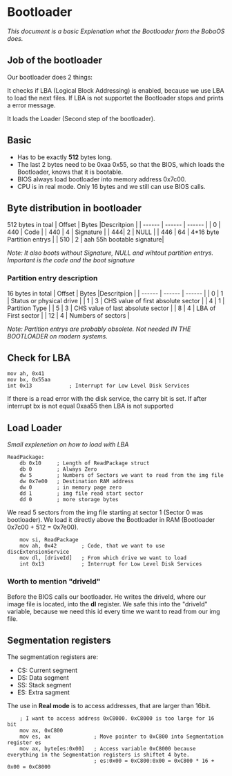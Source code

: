 # Bootloader
*This document is a basic Explenation what the Bootloader from the BobaOS does.*
## Job of the bootloader
Our bootloader does 2 things:

It checks if LBA (Logical Block Addressing) is enabled, because we use LBA to load the next files. If LBA is not supportet the Bootloader stops and prints a error message.

It loads the Loader (Second step of the bootloader).

## Basic
 - Has to be exactly **512** bytes long. 
 - The last 2 bytes need to be 0xaa 0x55, so that the BIOS, which loads the Bootloader, knows that it is    bootable.
 - BIOS always load bootloader into memory address 0x7c00.
 - CPU is in real mode. Only 16 bytes and we still can use BIOS calls.

## Byte distribution in bootloader
512 bytes in toal
| Offset | Bytes |Descritpion |
| ------ | ------ | ------ |
| 0 | 440 | Code |
| 440 | 4 | Signature |
| 444| 2 | NULL |
| 446 | 64 | 4*16 byte Partition entrys |
| 510 | 2 |  aah 55h bootable signature|

*Note: It also boots without Signature, NULL and wihtout partition entrys. Important is the code and the boot signature*

### Partition entry description
16 bytes in total
| Offset | Bytes |Descritpion |
| ------ | ------ | ------ |
| 0 | 1 | Status or physical drive |
| 1 | 3 | CHS value of first absolute sector |
| 4 | 1 | Partition Type |
| 5 | 3 | CHS value of last absolute sector |
| 8 | 4 | LBA of First sector |
| 12 | 4 | Numbers of sectors |

*Note: Partition entrys are probably obsolete. Not needed IN THE BOOTLOADER on modern systems.*
## Check for LBA
```assembly
mov ah, 0x41
mov bx, 0x55aa
int 0x13            ; Interrupt for Low Level Disk Services
```
If there is a read error with the disk service, the carry bit is set.
If after interrupt bx is not equal 0xaa55 then LBA is not supported
## Load Loader
*Small explenetion on how to load with LBA*
```assembly
ReadPackage:
	db 0x10		; Length of ReadPackage struct
	db 0		; Always Zero
	dw 5		; Numbers of Sectors we want to read from the img file
	dw 0x7e00	; Destination RAM address
	dw 0		; in memory page zero
	dd 1		; img file read start sector
	dd 0		; more storage bytes
```
We read 5 sectors from the img file starting at sector 1 (Sector 0 was bootloader).
We load it directly above the Bootloader in RAM (Bootloader 0x7c00 + 512 = 0x7e00).
```assembly
	mov si, ReadPackage
	mov ah, 0x42        ; Code, that we want to use discExtensionService
	mov dl, [driveId]   ; From which drive we want to load
	int 0x13            ; Interrupt for Low Level Disk Services
```

### Worth to mention "driveId"
Before the BIOS calls our bootloader. He writes the driveId, where our image file is located, into the **dl** register. We safe this into the "driveId" variable, because we need this id every time we want to read from our img file.
## Segmentation registers
The segmentation registers are:
- CS: Current segment
- DS: Data segment
- SS: Stack segment
- ES: Extra sagment

The use in **Real mode** is to access addresses, that are larger than 16bit.
```assembly
	; I want to access address 0xC8000. 0xC8000 is too large for 16 bit
	mov ax, 0xC800
	mov es, ax				; Move pointer to 0xC800 into Segmentation register es
	mov ax, byte[es:0x00]	; Access variable 0xC8000 because everything in the Segmentation registers is shiftet 4 byte.
							; es:0x00 = 0xC800:0x00 = 0xC800 * 16 + 0x00 = 0xC8000
```
